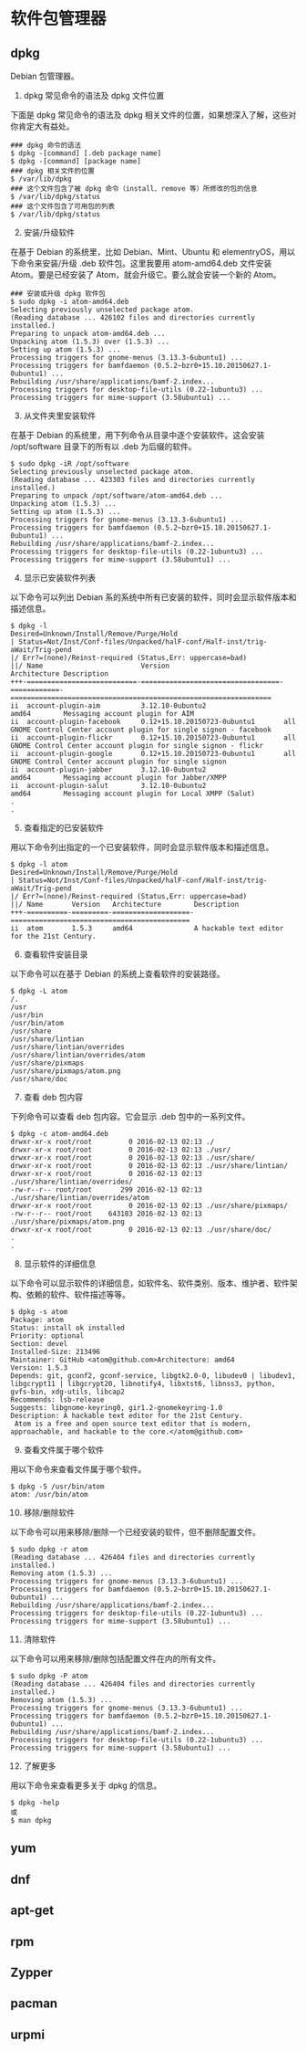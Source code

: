 # 软件包管理器
## dpkg
Debian 包管理器。
1) dpkg 常见命令的语法及 dpkg 文件位置

下面是 dpkg 常见命令的语法及 dpkg 相关文件的位置，如果想深入了解，这些对你肯定大有益处。

    ### dpkg 命令的语法
    $ dpkg -[command] [.deb package name]
    $ dpkg -[command] [package name]
    ### dpkg 相关文件的位置
    $ /var/lib/dpkg
    ### 这个文件包含了被 dpkg 命令（install、remove 等）所修改的包的信息
    $ /var/lib/dpkg/status
    ### 这个文件包含了可用包的列表
    $ /var/lib/dpkg/status

2) 安装/升级软件

在基于 Debian 的系统里，比如 Debian、Mint、Ubuntu 和 elementryOS，用以下命令来安装/升级 .deb 软件包。这里我要用 atom-amd64.deb 文件安装 Atom。要是已经安装了 Atom，就会升级它。要么就会安装一个新的 Atom。

    ### 安装或升级 dpkg 软件包
    $ sudo dpkg -i atom-amd64.deb
    Selecting previously unselected package atom.
    (Reading database ... 426102 files and directories currently installed.)
    Preparing to unpack atom-amd64.deb ...
    Unpacking atom (1.5.3) over (1.5.3) ...
    Setting up atom (1.5.3) ...
    Processing triggers for gnome-menus (3.13.3-6ubuntu1) ...
    Processing triggers for bamfdaemon (0.5.2~bzr0+15.10.20150627.1-0ubuntu1) ...
    Rebuilding /usr/share/applications/bamf-2.index...
    Processing triggers for desktop-file-utils (0.22-1ubuntu3) ...
    Processing triggers for mime-support (3.58ubuntu1) ...

3) 从文件夹里安装软件

在基于 Debian 的系统里，用下列命令从目录中逐个安装软件。这会安装 /opt/software 目录下的所有以 .deb 为后缀的软件。

    $ sudo dpkg -iR /opt/software
    Selecting previously unselected package atom.
    (Reading database ... 423303 files and directories currently installed.)
    Preparing to unpack /opt/software/atom-amd64.deb ...
    Unpacking atom (1.5.3) ...
    Setting up atom (1.5.3) ...
    Processing triggers for gnome-menus (3.13.3-6ubuntu1) ...
    Processing triggers for bamfdaemon (0.5.2~bzr0+15.10.20150627.1-0ubuntu1) ...
    Rebuilding /usr/share/applications/bamf-2.index...
    Processing triggers for desktop-file-utils (0.22-1ubuntu3) ...
    Processing triggers for mime-support (3.58ubuntu1) ...

4) 显示已安装软件列表

以下命令可以列出 Debian 系的系统中所有已安装的软件，同时会显示软件版本和描述信息。

    $ dpkg -l
    Desired=Unknown/Install/Remove/Purge/Hold
    | Status=Not/Inst/Conf-files/Unpacked/halF-conf/Half-inst/trig-aWait/Trig-pend
    |/ Err?=(none)/Reinst-required (Status,Err: uppercase=bad)
    ||/ Name                        Version                            Architecture Description
    +++-===========================-==================================-============-================================================================
    ii  account-plugin-aim          3.12.10-0ubuntu2                   amd64        Messaging account plugin for AIM
    ii  account-plugin-facebook     0.12+15.10.20150723-0ubuntu1       all          GNOME Control Center account plugin for single signon - facebook
    ii  account-plugin-flickr       0.12+15.10.20150723-0ubuntu1       all          GNOME Control Center account plugin for single signon - flickr
    ii  account-plugin-google       0.12+15.10.20150723-0ubuntu1       all          GNOME Control Center account plugin for single signon
    ii  account-plugin-jabber       3.12.10-0ubuntu2                   amd64        Messaging account plugin for Jabber/XMPP
    ii  account-plugin-salut        3.12.10-0ubuntu2                   amd64        Messaging account plugin for Local XMPP (Salut)
    .
    .

5) 查看指定的已安装软件

用以下命令列出指定的一个已安装软件，同时会显示软件版本和描述信息。

    $ dpkg -l atom
    Desired=Unknown/Install/Remove/Purge/Hold
    | Status=Not/Inst/Conf-files/Unpacked/halF-conf/Half-inst/trig-aWait/Trig-pend
    |/ Err?=(none)/Reinst-required (Status,Err: uppercase=bad)
    ||/ Name       Version   Architecture        Description
    +++-==========-=========-===================-============================================
    ii  atom       1.5.3     amd64               A hackable text editor for the 21st Century.

6) 查看软件安装目录

以下命令可以在基于 Debian 的系统上查看软件的安装路径。

    $ dpkg -L atom
    /.
    /usr
    /usr/bin
    /usr/bin/atom
    /usr/share
    /usr/share/lintian
    /usr/share/lintian/overrides
    /usr/share/lintian/overrides/atom
    /usr/share/pixmaps
    /usr/share/pixmaps/atom.png
    /usr/share/doc

7) 查看 deb 包内容

下列命令可以查看 deb 包内容。它会显示 .deb 包中的一系列文件。

    $ dpkg -c atom-amd64.deb
    drwxr-xr-x root/root         0 2016-02-13 02:13 ./
    drwxr-xr-x root/root         0 2016-02-13 02:13 ./usr/
    drwxr-xr-x root/root         0 2016-02-13 02:13 ./usr/share/
    drwxr-xr-x root/root         0 2016-02-13 02:13 ./usr/share/lintian/
    drwxr-xr-x root/root         0 2016-02-13 02:13 ./usr/share/lintian/overrides/
    -rw-r--r-- root/root       299 2016-02-13 02:13 ./usr/share/lintian/overrides/atom
    drwxr-xr-x root/root         0 2016-02-13 02:13 ./usr/share/pixmaps/
    -rw-r--r-- root/root    643183 2016-02-13 02:13 ./usr/share/pixmaps/atom.png
    drwxr-xr-x root/root         0 2016-02-13 02:13 ./usr/share/doc/
    .
    .

8) 显示软件的详细信息

以下命令可以显示软件的详细信息，如软件名、软件类别、版本、维护者、软件架构、依赖的软件、软件描述等等。

    $ dpkg -s atom
    Package: atom
    Status: install ok installed
    Priority: optional
    Section: devel
    Installed-Size: 213496
    Maintainer: GitHub <atom@github.com>Architecture: amd64
    Version: 1.5.3
    Depends: git, gconf2, gconf-service, libgtk2.0-0, libudev0 | libudev1, libgcrypt11 | libgcrypt20, libnotify4, libxtst6, libnss3, python, gvfs-bin, xdg-utils, libcap2
    Recommends: lsb-release
    Suggests: libgnome-keyring0, gir1.2-gnomekeyring-1.0
    Description: A hackable text editor for the 21st Century.
     Atom is a free and open source text editor that is modern, approachable, and hackable to the core.</atom@github.com>

9) 查看文件属于哪个软件

用以下命令来查看文件属于哪个软件。

    $ dpkg -S /usr/bin/atom
    atom: /usr/bin/atom

10) 移除/删除软件

以下命令可以用来移除/删除一个已经安装的软件，但不删除配置文件。

    $ sudo dpkg -r atom
    (Reading database ... 426404 files and directories currently installed.)
    Removing atom (1.5.3) ...
    Processing triggers for gnome-menus (3.13.3-6ubuntu1) ...
    Processing triggers for bamfdaemon (0.5.2~bzr0+15.10.20150627.1-0ubuntu1) ...
    Rebuilding /usr/share/applications/bamf-2.index...
    Processing triggers for desktop-file-utils (0.22-1ubuntu3) ...
    Processing triggers for mime-support (3.58ubuntu1) ...

11) 清除软件

以下命令可以用来移除/删除包括配置文件在内的所有文件。

    $ sudo dpkg -P atom
    (Reading database ... 426404 files and directories currently installed.)
    Removing atom (1.5.3) ...
    Processing triggers for gnome-menus (3.13.3-6ubuntu1) ...
    Processing triggers for bamfdaemon (0.5.2~bzr0+15.10.20150627.1-0ubuntu1) ...
    Rebuilding /usr/share/applications/bamf-2.index...
    Processing triggers for desktop-file-utils (0.22-1ubuntu3) ...
    Processing triggers for mime-support (3.58ubuntu1) ...

12) 了解更多

用以下命令来查看更多关于 dpkg 的信息。

    $ dpkg -help
    或
    $ man dpkg

## yum
## dnf
## apt-get
## rpm
## Zypper
## pacman
## urpmi
